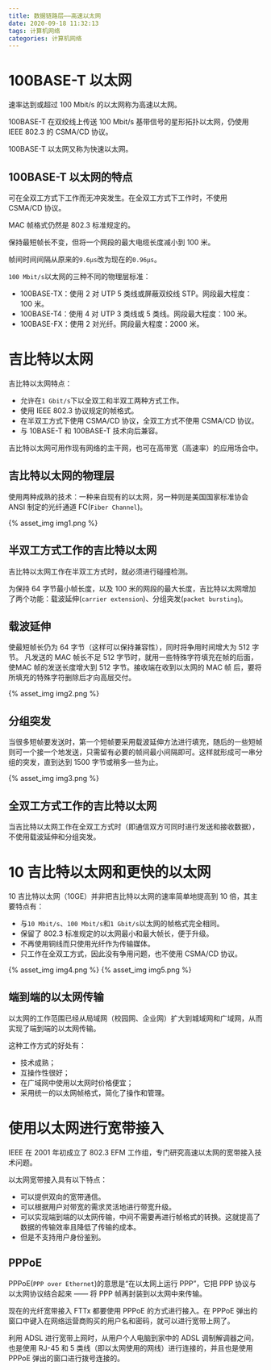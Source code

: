 ```yaml
---
title: 数据链路层——高速以太网
date: 2020-09-18 11:32:13
tags: 计算机网络
categories: 计算机网络
---
```



# 100BASE-T 以太网
速率达到或超过 100 Mbit/s 的以太网称为高速以太网。

100BASE-T 在双绞线上传送 100 Mbit/s 基带信号的星形拓扑以太网，仍使用 IEEE 802.3 的 CSMA/CD 协议。

100BASE-T 以太网又称为快速以太网。
## 100BASE-T 以太网的特点
可在全双工方式下工作而无冲突发生。在全双工方式下工作时，不使用 CSMA/CD 协议。

MAC 帧格式仍然是 802.3 标准规定的。

保持最短帧长不变，但将一个网段的最大电缆长度减小到 100 米。

帧间时间间隔从原来的`9.6μs`改为现在的`0.96μs`。

`100 Mbit/s`以太网的三种不同的物理层标准：
* 100BASE-TX：使用 2 对 UTP 5 类线或屏蔽双绞线 STP。网段最大程度：100 米。
* 100BASE-T4：使用 4 对 UTP 3 类线或 5 类线。网段最大程度：100 米。
* 100BASE-FX：使用 2 对光纤。网段最大程度：2000 米。

# 吉比特以太网
吉比特以太网特点：
* 允许在`1 Gbit/s`下以全双工和半双工两种方式工作。
* 使用 IEEE 802.3 协议规定的帧格式。
* 在半双工方式下使用 CSMA/CD 协议，全双工方式不使用 CSMA/CD 协议。
* 与 10BASE-T 和 100BASE-T 技术向后兼容。

吉比特以太网可用作现有网络的主干网，也可在高带宽（高速率）的应用场合中。
## 吉比特以太网的物理层
使用两种成熟的技术：一种来自现有的以太网，另一种则是美国国家标准协会 ANSI 制定的光纤通道 FC(`Fiber Channel`)。

{% asset_img img1.png %}

## 半双工方式工作的吉比特以太网
吉比特以太网工作在半双工方式时，就必须进行碰撞检测。

为保持 64 字节最小帧长度，以及 100 米的网段的最大长度，吉比特以太网增加了两个功能：载波延伸(`carrier extension`)、分组突发(`packet bursting`)。
## 载波延伸
使最短帧长仍为 64 字节（这样可以保持兼容性），同时将争用时间增大为 512 字节。
凡发送的 MAC 帧长不足 512 字节时，就用一些特殊字符填充在帧的后面，使MAC 帧的发送长度增大到 512 字节。接收端在收到以太网的 MAC 帧
后，要将所填充的特殊字符删除后才向高层交付。

{% asset_img img2.png %}

## 分组突发
当很多短帧要发送时，第一个短帧要采用载波延伸方法进行填充，随后的一些短帧则可一个接一个地发送，只需留有必要的帧间最小间隔即可。这样就形成可一串分组的突发，直到达到 1500 字节或稍多一些为止。

{% asset_img img3.png %}

## 全双工方式工作的吉比特以太网
当吉比特以太网工作在全双工方式时（即通信双方可同时进行发送和接收数据），不使用载波延伸和分组突发。
# 10 吉比特以太网和更快的以太网
10 吉比特以太网（10GE）并非把吉比特以太网的速率简单地提高到 10 倍，其主要特点有：
* 与`10 Mbit/s`、`100 Mbit/s`和`1 Gbit/s`以太网的帧格式完全相同。
* 保留了 802.3 标准规定的以太网最小和最大帧长，便于升级。
* 不再使用铜线而只使用光纤作为传输媒体。
* 只工作在全双工方式，因此没有争用问题，也不使用 CSMA/CD 协议。 

{% asset_img img4.png %}
{% asset_img img5.png %}

## 端到端的以太网传输
以太网的工作范围已经从局域网（校园网、企业网）扩大到城域网和广域网，从而实现了端到端的以太网传输。

这种工作方式的好处有： 
* 技术成熟；
* 互操作性很好；
* 在广域网中使用以太网时价格便宜；
* 采用统一的以太网帧格式，简化了操作和管理。

# 使用以太网进行宽带接入
IEEE 在 2001 年初成立了 802.3 EFM 工作组，专门研究高速以太网的宽带接入技术问题。

以太网宽带接入具有以下特点：
* 可以提供双向的宽带通信。
* 可以根据用户对带宽的需求灵活地进行带宽升级。
* 可以实现端到端的以太网传输，中间不需要再进行帧格式的转换。这就提高了数据的传输效率且降低了传输的成本。
* 但是不支持用户身份鉴别。

## PPPoE
PPPoE(`PPP over Ethernet`)的意思是“在以太网上运行 PPP”，它把 PPP 协议与以太网协议结合起来 —— 将 PPP 帧再封装到以太网中来传输。

现在的光纤宽带接入 FTTx 都要使用 PPPoE 的方式进行接入。在 PPPoE 弹出的窗口中键入在网络运营商购买的用户名和密码，就可以进行宽带上网了。

利用 ADSL 进行宽带上网时，从用户个人电脑到家中的 ADSL 调制解调器之间，也是使用 RJ-45 和 5 类线（即以太网使用的网线）进行连接的，并且也是使用 PPPoE 弹出的窗口进行拨号连接的。